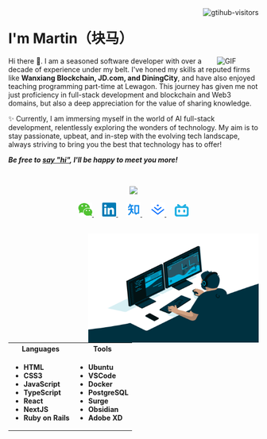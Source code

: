<a href="https://github.com/martintsan">
    <img align="right" src="https://komarev.com/ghpvc/?username=martintsan&label=Visitors&color=brightgreen&style=flat-square&logo=github" alt="gtihub-visitors" />
</a>

<h1>I'm Martin（块马）</h1>

<img align="right" alt="GIF" src="https://media.giphy.com/media/LnQjpWaON8nhr21vNW/giphy.gif" width="84" title="Say HI">

Hi there 👋. I am a seasoned software developer with over a decade of experience under my belt. I've honed my skills at reputed firms like **Wanxiang Blockchain, JD.com, and DiningCity**, and have also enjoyed teaching programming part-time at Lewagon. This journey has given me not just proficiency in full-stack development and blockchain and Web3 domains, but also a deep appreciation for the value of sharing knowledge.

✨ Currently, I am immersing myself in the world of AI full-stack development, relentlessly exploring the wonders of technology. My aim is to stay passionate, upbeat, and in-step with the evolving tech landscape, always striving to bring you the best that technology has to offer!

<em><b>Be free to <a href="https://github.com/martintsan/martintsan/issues">say "hi"</a>, <b>I'll be happy to meet you more!</b></em>

<br />
<p align="center">
<img src="https://github-readme-stats.vercel.app/api?username=martintsan&count_private=true&show_icons=true&theme=transparent" />
</p>

<p align="center">
    <a href="./images/martin-wechatqr.jpg" target="_blank" alt="WeChat" title="WeChat">
        <img src="./images/wechat.svg" width="28px"/>
    </a>&emsp;
    <a href="https://www.linkedin.com/in/martintsan" target="_blank" alt="LinkedIn" title="LinkedIn">
        <img src="./images/linkedin.svg" width="28px"/>
    </a>&emsp;
    <a href="https://www.zhihu.com/people/martinnett" target="_blank" alt="Zhihu" title="Zhihu">
        <img src="./images/zhihu.svg" width="28px"/>
    </a>&emsp;
    <a href="https://juejin.cn/user/3781967736474477" target="_blank" alt="Juejin" title="Juejin">
        <img src="./images/juejin.svg" width="28px"/>
    </a>&emsp;
    <a href="https://space.bilibili.com/553955841?spm_id_from=444.41.0.0" target="_blank" alt="Bilibili" title="Bilibili">
        <img src="./images/bilibili.svg" width="28px"/>
    </a>
</p>
<br />

<img align="right" alt="GIF" src="./images/code.gif" width="343" height="220" title="Do what you like, and do it best!">

<table>
<tbody>
<tr>
<th> Languages </th><th> Tools </th>
</tr>
<tr>
<td>

- HTML 
- CSS3 
- JavaScript 
- TypeScript 
- React 
- NextJS 
- Ruby on Rails

</td>
<td>

- Ubuntu
- VSCode 
- Docker 
- PostgreSQL 
- Surge 
- Obsidian 
- Adobe XD 

</td>
</tr>
</tbody>
</table>






